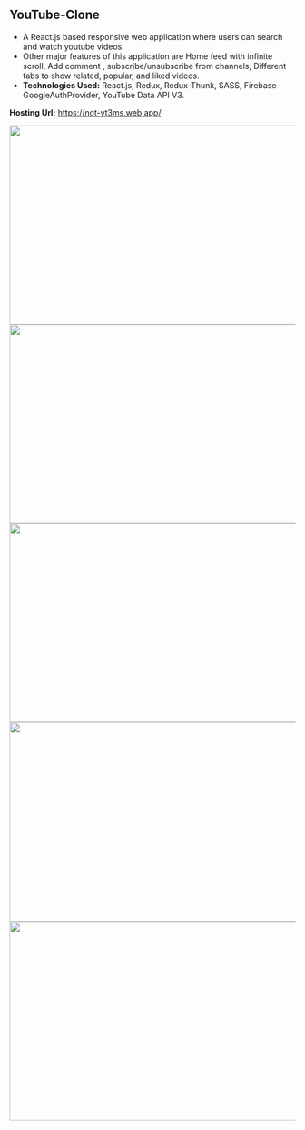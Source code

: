 <h2>YouTube-Clone</h2>

<ul>
  <li> A React.js based responsive web application where users can search and watch youtube videos.</li>
  <li>Other major features of this application are Home feed with infinite scroll, Add comment , subscribe/unsubscribe from channels, Different tabs to show related, popular, and liked videos. </li>
  <li><strong>Technologies Used:</strong> React.js, Redux, Redux-Thunk, SASS, Firebase- GoogleAuthProvider, YouTube Data API V3.
</ul>

<strong>Hosting Url:</strong>  https://not-yt3ms.web.app/

<img src="https://user-images.githubusercontent.com/54434689/129330268-827b6d63-f871-4c21-91c3-88960f43bf4a.png" align="left" height="350" width="600" >
<img src="https://user-images.githubusercontent.com/54434689/129329076-9beec03a-de17-46c0-9c5d-ce9a5f60b51b.png" align="left" height="350" width="600" >

<img src="https://user-images.githubusercontent.com/54434689/129329288-68281b22-da2c-4242-89fd-6d463c7cf67c.png" align="left" height="350" width="600" >
<img src="https://user-images.githubusercontent.com/54434689/129329462-37bc653c-9827-4acb-8ce1-9dd37d9a3b80.png" align ="left" height="350" width="600" >

<img src="https://user-images.githubusercontent.com/54434689/129330009-500da3e0-d89b-46f1-b986-68837a38e98b.png" align ="left" height="350" width="600" >






